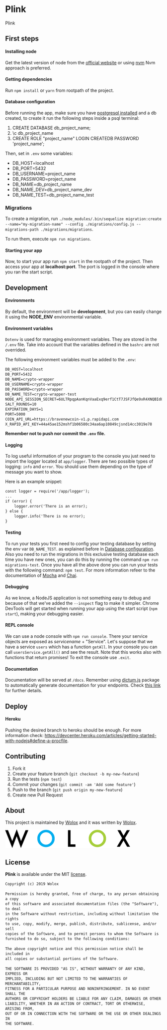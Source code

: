 # Plink

Plink

## First steps

#### Installing node
Get the latest version of node from the [official website](https://nodejs.org/) or using [nvm](https://github.com/creationix/nvm)
Nvm approach is preferred.

#### Getting dependencies
Run ```npm install``` or ```yarn``` from rootpath of the project.


#### Database configuration
Before running the app, make sure you have [postgresql installed](https://www.digitalocean.com/community/tutorials/how-to-install-and-use-postgresql-on-ubuntu-14-04) and a db created, to create it run the following steps inside a psql terminal:
1. CREATE DATABASE db_project_name;
2. \c db_project_name
3. CREATE ROLE "project_name" LOGIN CREATEDB PASSWORD 'project_name';

Then, set in `.env` some variables:
- DB_HOST=localhost
- DB_PORT=5432
- DB_USERNAME=project_name
- DB_PASSWORD=project_name
- DB_NAME=db_project_name
- DB_NAME_DEV=db_project_name_dev
- DB_NAME_TEST=db_project_name_test

### Migrations

To create a migration, run `./node_modules/.bin/sequelize migration:create --name="my-migration-name" --config ./migrations/config.js --migrations-path ./migrations/migrations`.

To run them, execute `npm run migrations`.

#### Starting your app
Now, to start your app run ```npm start``` in the rootpath of the project. Then access your app at **localhost:port**. The port is logged in the console where you ran the start script.

## Development

#### Environments
By default, the environment will be **development**, but you can easily change it using the **NODE_ENV** environmental variable.

#### Environment variables
`Dotenv` is used for managing environment variables. They are stored in the `/.env` file. Take into account that the variables defined in the `bashrc` are not overrided.

The following environment variables must be added to the `.env`:

```
DB_HOST=localhost
DB_PORT=5432
DB_NAME=crypto-wrapper
DB_USERNAME=crypto-wrapper
DB_PASSWORD=crypto-wrapper
DB_NAME_TEST=crypto-wrapper-test
NODE_API_SESSION_SECRET=6ULTRpqpAanKqnVaaExq9erf1CtT7JSFJfQe9xR4XNQBId8
SALT_ROUNDS=10
EXPIRATION_DAYS=1
PORT=5000
COIN_API_URL=https://bravenewcoin-v1.p.rapidapi.com
X_RAPID_API_KEY=44a45ae152mshf1b06580c34aa6ap10849cjsnd14cc3019e78
```

**Remember not to push nor commit the `.env` file.**

#### Logging
To log useful information of your program to the console you just need to import the logger located at `app/logger`. There are two possible types of logging: `info` and `error`. You should use them depending on the type of message you want to show.

Here is an example snippet:
```
const logger = require('/app/logger');
...
if (error) { 
    logger.error('There is an error);
} else {
    logger.info('There is no error);
}
```

#### Testing

To run your tests you first need to config your testing database by setting the env var `DB_NAME_TEST`. as explained
before in [Database configuration](#database-configuration). Also you need to run the migrations in this exclusive
testing database each time you have new ones, you can do this by running the command `npm run migrations-test`.
Once you have all the above done you can run your tests with the following command: `npm test`. For more information refeer to the documentation of [Mocha](https://mochajs.org/) and [Chai](https://www.chaijs.com/).

#### Debugging
As we know, a NodeJS application is not something easy to debug and because of that we've added the `--inspect` flag to make it simpler. Chrome DevTools will get started when running your app using the start script (`npm start`), making your debugging easier.

#### REPL console
We can use a node console with `npm run console`. There your service objects are exposed as _servicename_ + "Service". Let's suppose that we have a service `users` which has a function `getAll`. In your console you can call `usersService.getAll()` and see the result. Note that this works also with functions that return promises! To exit the console use `.exit`.

#### Documentation
Documentation will be served at `/docs`. Remember using [dictum.js](http://www.github.com/Wolox/dictum.js) package to automatically generate documentation for your endpoints. Check [this link](https://github.com/Wolox/dictum.js#chai) for further details.

## Deploy

#### Heroku
Pushing the desired branch to heroku should be enough.
For more information check: https://devcenter.heroku.com/articles/getting-started-with-nodejs#define-a-procfile.

## Contributing

1. Fork it
2. Create your feature branch (`git checkout -b my-new-feature`)
3. Run the tests (`npm test`)
4. Commit your changes (`git commit -am 'Add some feature'`)
5. Push to the branch (`git push origin my-new-feature`)
6. Create new Pull Request

## About

This project is maintained by [Wolox](https://github.com/wolox) and it was written by [Wolox](http://www.wolox.com.ar).

![Wolox](https://raw.githubusercontent.com/Wolox/press-kit/master/logos/logo_banner.png)

## License

**Plink** is available under the MIT [license](LICENSE.md).

    Copyright (c) 2019 Wolox

    Permission is hereby granted, free of charge, to any person obtaining a copy
    of this software and associated documentation files (the "Software"), to deal
    in the Software without restriction, including without limitation the rights
    to use, copy, modify, merge, publish, distribute, sublicense, and/or sell
    copies of the Software, and to permit persons to whom the Software is
    furnished to do so, subject to the following conditions:

    The above copyright notice and this permission notice shall be included in
    all copies or substantial portions of the Software.

    THE SOFTWARE IS PROVIDED "AS IS", WITHOUT WARRANTY OF ANY KIND, EXPRESS OR
    IMPLIED, INCLUDING BUT NOT LIMITED TO THE WARRANTIES OF MERCHANTABILITY,
    FITNESS FOR A PARTICULAR PURPOSE AND NONINFRINGEMENT. IN NO EVENT SHALL THE
    AUTHORS OR COPYRIGHT HOLDERS BE LIABLE FOR ANY CLAIM, DAMAGES OR OTHER
    LIABILITY, WHETHER IN AN ACTION OF CONTRACT, TORT OR OTHERWISE, ARISING FROM,
    OUT OF OR IN CONNECTION WITH THE SOFTWARE OR THE USE OR OTHER DEALINGS IN
    THE SOFTWARE.
